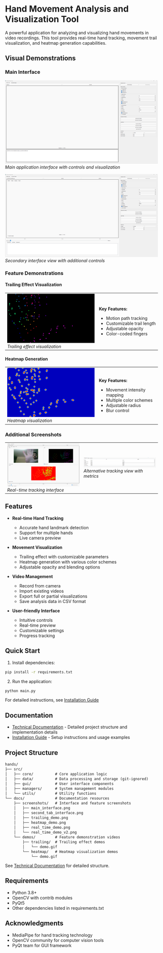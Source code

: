 # Hand Movement Analysis and Visualization Tool

A powerful application for analyzing and visualizing hand movements in video recordings. This tool provides real-time hand tracking, movement trail visualization, and heatmap generation capabilities.

## Visual Demonstrations

### Main Interface
![Main Application Interface](docs/screenshots/main_interface.png)
*Main application interface with controls and visualization*

![Second Interface Tab](docs/screenshots/second_tab_interface.png)
*Secondary interface view with additional controls*

### Feature Demonstrations

#### Trailing Effect Visualization
<table>
<tr>
<td width="60%">
<img src="docs/demos/trailing/demo.gif" alt="Trailing Effect Demo">
<br><em>Trailing effect visualization</em>
</td>
<td width="40%">

**Key Features:**
- Motion path tracking
- Customizable trail length
- Adjustable opacity
- Color-coded fingers
</td>
</tr>
</table>

#### Heatmap Generation
<table>
<tr>
<td width="60%">
<img src="docs/demos/heatmap/demo.gif" alt="Heatmap Demo">
<br><em>Heatmap visualization</em>
</td>
<td width="40%">

**Key Features:**
- Movement intensity mapping
- Multiple color schemes
- Adjustable radius
- Blur control
</td>
</tr>
</table>

### Additional Screenshots

<table>
<tr>
<td width="50%">
<img src="docs/screenshots/real_time_demo.png" alt="Real-time Analysis View">
<br><em>Real-time tracking interface</em>
</td>
<td width="50%">
<img src="docs/screenshots/real_time_demo_v2.png" alt="Alternative Analysis View">
<br><em>Alternative tracking view with metrics</em>
</td>
</tr>
</table>

## Features

- **Real-time Hand Tracking**
  - Accurate hand landmark detection
  - Support for multiple hands
  - Live camera preview

- **Movement Visualization**
  - Trailing effect with customizable parameters
  - Heatmap generation with various color schemes
  - Adjustable opacity and blending options

- **Video Management**
  - Record from camera
  - Import existing videos
  - Export full or partial visualizations
  - Save analysis data in CSV format

- **User-friendly Interface**
  - Intuitive controls
  - Real-time preview
  - Customizable settings
  - Progress tracking

## Quick Start

1. Install dependencies:
```bash
pip install -r requirements.txt
```

2. Run the application:
```bash
python main.py
```

For detailed instructions, see [Installation Guide](INSTALL.md)

## Documentation

- [Technical Documentation](TECHNICAL.md) - Detailed project structure and implementation details
- [Installation Guide](INSTALL.md) - Setup instructions and usage examples

## Project Structure

```
hands/
├── src/
│   ├── core/          # Core application logic
│   ├── data/          # Data processing and storage (git-ignored)
│   ├── gui/           # User interface components
│   ├── managers/      # System management modules
│   └── utils/         # Utility functions
└── docs/              # Documentation resources
    ├── screenshots/   # Interface and feature screenshots
    │   ├── main_interface.png
    │   ├── second_tab_interface.png
    │   ├── trailing_demo.png
    │   ├── heatmap_demo.png
    │   ├── real_time_demo.png
    │   └── real_time_demo_v2.png
    └── demos/         # Feature demonstration videos
        ├── trailing/  # Trailing effect demos
        │   └── demo.gif
        └── heatmap/   # Heatmap visualization demos
            └── demo.gif
```

See [Technical Documentation](TECHNICAL.md) for detailed structure.

## Requirements

- Python 3.8+
- OpenCV with contrib modules
- PyQt5
- Other dependencies listed in requirements.txt

## Acknowledgments

- MediaPipe for hand tracking technology
- OpenCV community for computer vision tools
- PyQt team for GUI framework
